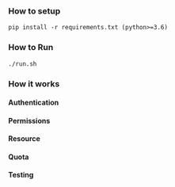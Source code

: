 ### How to setup

    pip install -r requirements.txt (python>=3.6)

### How to Run
    
    ./run.sh

### How it works

#### Authentication

#### Permissions

#### Resource

#### Quota

#### Testing
